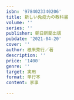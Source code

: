 ```yaml
---
isbn: '9784023340206'
title: 新しい免疫力の教科書
volume: ''
series: ''
publisher: 朝日新聞出版
pubdate: '2021-04-20'
cover: ''
author: 根来秀行／著
description: ''
price: '1400'
genre: ''
target: 実用
format: 単行本
content: 家事

---
```

